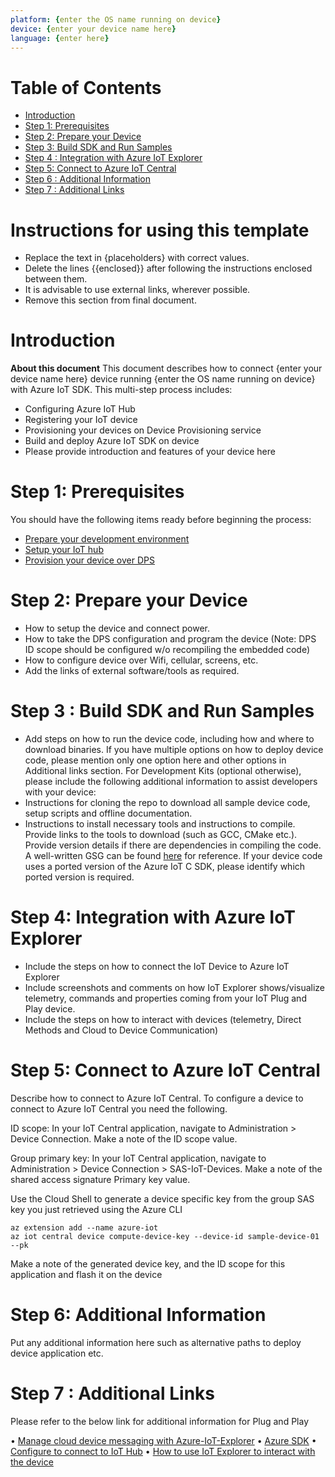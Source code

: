 ```yaml
---
platform: {enter the OS name running on device}
device: {enter your device name here}
language: {enter here}
---
```


# Table of Contents

-   [Introduction](#Introduction)
-   [Step 1: Prerequisites](#Prerequisites)
-   [Step 2: Prepare your Device](#Prepareyourdevice)
-   [Step 3: Build SDK and Run Samples](#Build)
-   [Step 4 : Integration with Azure IoT Explorer](#Explorer)
-   [Step 5: Connect to Azure IoT Central](#AzureIoTCentral)
-   [Step 6 : Additional Information](#AdditionalInformation)
-   [Step 7 : Additional Links](#AdditionalLinks)

# Instructions for using this template

-   Replace the text in {placeholders} with correct values.
-   Delete the lines {{enclosed}} after following the instructions enclosed between them.
-   It is advisable to use external links, wherever possible.
-   Remove this section from final document.

<a name="Introduction"></a>
# Introduction
**About this document**
This document describes how to connect {enter your device name here} device running {enter the OS name running on device} with Azure IoT SDK. This multi-step process includes:

-   Configuring Azure IoT Hub
-   Registering your IoT device
-   Provisioning your devices on Device Provisioning service 
-   Build and deploy Azure IoT SDK on device
-   Please provide introduction and features of your device here

<a name="Prerequisites"></a>
# Step 1: Prerequisites

You should have the following items ready before beginning the process:

-   [Prepare your development environment](https://github.com/Azure/azure-iot-sdk-c/blob/master/doc/devbox_setup.md)
-   [Setup your IoT hub](https://github.com/robertalorro/azure-iot-device-ecosystem/blob/master/setup_iothub.md)
-   [Provision your device over DPS](https://docs.microsoft.com/en-us/azure/iot-dps/about-iot-dps#:~:text=Quotas%20%20%20%20Resource%20%20%20,%20%20100%20%203%20more%20rows%20)

<a name="Prepareyourdevice"></a>
# Step 2: Prepare your Device
-    How to setup the device and connect power.
-    How to take the DPS configuration and program the device (Note: DPS ID scope should be configured w/o recompiling the embedded code) 
-    How to configure device over Wifi, cellular, screens, etc.
-    Add the links of external software/tools as required.

<a name="Build"></a>
# Step 3 : Build SDK and Run Samples

-    Add steps on how to run the device code, including how and where to download binaries. If you have multiple options on how to deploy device code, please mention only one option here and other options in Additional links section.
For Development Kits (optional otherwise), please include the following additional information to assist developers with your device:
-    Instructions for cloning the repo to download all sample device code, setup scripts and offline documentation.
-    Instructions to install necessary tools and instructions to compile. Provide links to the tools to download (such as GCC, CMake etc.). Provide version details if there are dependencies in compiling the code. A well-written GSG can be found [here](https://github.com/azure-rtos/getting-started) for reference. If your device code uses a ported version of the Azure IoT C SDK, please identify which ported version is required.

<a name="Explorer"></a>
# Step 4: Integration with Azure IoT Explorer

-   Include the steps on how to connect the IoT Device to Azure IoT Explorer
-   Include screenshots and comments on how IoT Explorer shows/visualize telemetry, commands and properties coming from your IoT Plug and Play device.
-   Include the steps on how to interact with devices (telemetry, Direct Methods and Cloud to Device Communication)

<a name="AzureIoTCentral"></a>
# Step 5: Connect to Azure IoT Central

Describe how to connect to Azure IoT Central. To configure a device to connect to Azure IoT Central you need the following.

ID scope: In your IoT Central application, navigate to Administration > Device Connection. Make a note of the ID scope value.

Group primary key: In your IoT Central application, navigate to Administration > Device Connection > SAS-IoT-Devices. Make a note of the shared access signature Primary key value.

Use the Cloud Shell to generate a device specific key from the group SAS key you just retrieved using the Azure CLI

	az extension add --name azure-iot 
	az iot central device compute-device-key --device-id sample-device-01 --pk

Make a note of the generated device key, and the ID scope for this application and flash it on the device

<a name="AdditionalInformation"></a>
# Step 6: Additional Information 
Put any additional information here such as alternative paths to deploy device application etc.

<a name="AdditionalLinks"></a>
# Step 7 : Additional Links
Please refer to the below link for additional information for Plug and Play

•	[Manage cloud device messaging with Azure-IoT-Explorer](https://github.com/Azure/azure-iot-explorer/releases)
•	 [Azure SDK](https://github.com/Azure/azure-iot-sdk-c/blob/master/provisioning_client/samples/prov_dev_client_sample/prov_dev_client_sample.c)
•	[Configure to connect to IoT Hub](https://docs.microsoft.com/en-us/azure/iot-pnp/quickstart-connect-device-c)
•	[How to use IoT Explorer to interact with the device](https://docs.microsoft.com/en-us/azure/iot-pnp/howto-use-iot-explorer#install-azure-iot-explorer)

